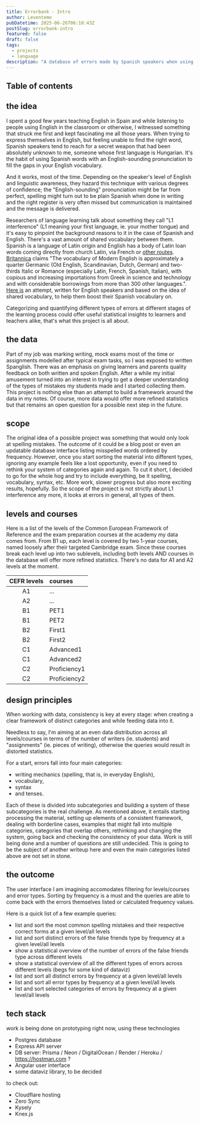 ```yaml
---
title: Errorbank - Intro
author: Leventemo
pubDatetime: 2025-06-26T06:10:43Z
postSlug: errorbank-intro
featured: false
draft: false
tags:
  - projects
  - language
description: "A database of errors made by Spanish speakers when using English."
---
```


## Table of contents

## the idea

I spent a good few years teaching English in Spain and while listening to people using English in the classroom or otherwise, I witnessed something that struck me first and kept fascinating me all those years. When trying to express themselves in English, but feeling unable to find the right word, Spanish speakers tend to reach for a secret weapon that had been absolutely unknown to me, someone whose first language is Hungarian. It's the habit of using Spanish words with an English-sounding pronunciation to fill the gaps in your English vocabulary.

And it works, most of the time. Depending on the speaker's level of English and linguistic awareness, they hazard this technique with various degrees of confidence; the "English-sounding" pronunciation might be far from perfect, spelling might turn out to be plain Spanish when done in writing and the right register is very often missed but communication is maintained and the message is delivered.

Researchers of language learning talk about something they call "L1 interference" (L1 meaning your first language, ie. your mother tongue) and it's easy to pinpoint the background reasons to it in the case of Spanish and English. There's a vast amount of shared vocabulary between them. Spanish is a language of Latin origin and English has a body of Latin loan words coming directly from church Latin, via French or [other routes](https://en.wikipedia.org/wiki/Latin_influence_in_English). [Britannica](https://www.britannica.com/topic/English-language/Vocabulary) claims "The vocabulary of Modern English is approximately a quarter Germanic (Old English, Scandinavian, Dutch, German) and two-thirds Italic or Romance (especially Latin, French, Spanish, Italian), with copious and increasing importations from Greek in science and technology and with considerable borrowings from more than 300 other languages.". [Here is](https://www.quia.com/files/quia/users/ijcano/SPAN_FALL_2010/SPAN_2001/Instant-Spanish-Vocabulary---September-2010.pdf) an attempt, written for English speakers and based on the idea of shared vocabulary, to help them boost their Spanish vocabulary on.

Categorizing and quantifying different types of errors at different stages of the learning process could offer useful statistical insights to learners and teachers alike, that's what this project is all about.

## the data

Part of my job was marking writing, mock exams most of the time or assignments modelled after typical exam tasks, so I was exposed to written Spanglish. There was an emphasis on giving learners and parents quality feedback on both written and spoken English. After a while my initial amusement turned into an interest in trying to get a deeper understanding of the types of mistakes my students made and I started collecting them. This project is nothing else than an attempt to build a framework around the data in my notes. Of course, more data would offer more refined statistics but that remains an open question for a possible next step in the future.

## scope

The original idea of a possible project was something that would only look at spelling mistakes. The outcome of it could be a blog post or even an updatable database interface listing misspelled words ordered by frequency. However, once you start sorting the material into different types, ignoring any example feels like a lost opportunity, even if you need to rethink your system of categories again and again. To cut it short, I decided to go for the whole hog and try to include everything, be it spelling, vocabulary, syntax, etc. More work, slower progress but also more exciting results, hopefully. So the scope of the project is not strictly about L1 interference any more, it looks at errors in general, all types of them.

## levels and courses

Here is a list of the levels of the Common European Framework of Reference and the exam preparation courses at the academy my data comes from. From B1 up, each level is covered by two 1-year courses, named loosely after their targeted Cambridge exam. Since these courses break each level up into two sublevels, including both levels AND courses in the database will offer more refined statistics. There's no data for A1 and A2 levels at the moment.

| CEFR levels |   courses   |
| :---------: | :---------- |
| A1         | ...          |
| A2         | ...          |
| B1         | PET1         |
| B1         | PET2         |
| B2         | First1       |
| B2         | First2       |
| C1         | Advanced1    |
| C1         | Advanced2    |
| C2         | Proficiency1 |
| C2         | Proficiency2 |

## design principles

When working with data, consistency is key at every stage: when creating a clear framework of distinct categories and while feeding data into it.

Needless to say, I'm aiming at an even data distribution across all levels/courses in terms of the number of writers (ie. students) and "assignments" (ie. pieces of writing), otherwise the queries would result in distorted statistics.

For a start, errors fall into four main categories:
* writing mechanics (spelling, that is, in everyday English),
* vocabulary,
* syntax
* and tenses.

Each of these is divided into subcategories and building a system of these subcategories is the real challenge. As mentioned above, it entails starting processing the material, setting up elements of a consistent framework, dealing with borderline cases, examples that might fall into multiple categories, categories that overlap others, rethinking and changing the system, going back and checking the consistency of your data. Work is still being done and a number of questions are still undecided. This is going to be the subject of another writeup here and even the main categories listed above are not set in stone.

## the outcome

The user interface I am imagining accomodates filtering for levels/courses and error types. Sorting by frequency is a must and the queries are able to come back with the errors themselves listed or calculated frequency values.

Here is a quick list of a few example queries:
* list and sort the most common spelling mistakes and their respective correct forms at a given level/all levels
* list and sort distinct errors of the false friends type by frequency at a given level/all levels
* show a statistical overview of the number of errors of the false friends type across different levels
* show a statistical overview of all the different types of errors across different levels (begs for some kind of dataviz)
* list and sort all distinct errors by frequency at a given level/all levels
* list and sort all error types by frequency at a given level/all levels
* list and sort selected categories of errors by frequency at a given level/all levels

## tech stack

work is being done on prototyping right now, using these technologies
* Postgres database
* Express API server
* DB server: Prisma / Neon / DigitalOcean / Render / Heroku / https://hostman.com ?
* Angular user interface
* some dataviz library, to be decided

to check out:
* Cloudflare hosting
* Zero Sync
* Kysely
* Knex.js
